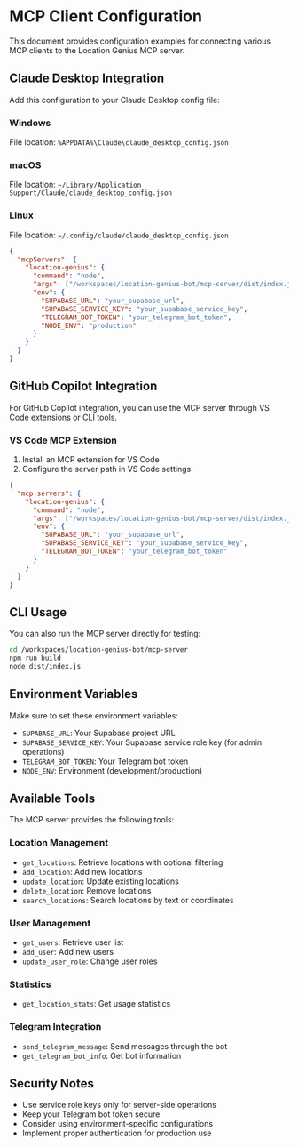 # MCP Client Configuration

This document provides configuration examples for connecting various MCP clients to the Location Genius MCP server.

## Claude Desktop Integration

Add this configuration to your Claude Desktop config file:

### Windows
File location: `%APPDATA%\Claude\claude_desktop_config.json`

### macOS
File location: `~/Library/Application Support/Claude/claude_desktop_config.json`

### Linux
File location: `~/.config/claude/claude_desktop_config.json`

```json
{
  "mcpServers": {
    "location-genius": {
      "command": "node",
      "args": ["/workspaces/location-genius-bot/mcp-server/dist/index.js"],
      "env": {
        "SUPABASE_URL": "your_supabase_url",
        "SUPABASE_SERVICE_KEY": "your_supabase_service_key",
        "TELEGRAM_BOT_TOKEN": "your_telegram_bot_token",
        "NODE_ENV": "production"
      }
    }
  }
}
```

## GitHub Copilot Integration

For GitHub Copilot integration, you can use the MCP server through VS Code extensions or CLI tools.

### VS Code MCP Extension

1. Install an MCP extension for VS Code
2. Configure the server path in VS Code settings:

```json
{
  "mcp.servers": {
    "location-genius": {
      "command": "node",
      "args": ["/workspaces/location-genius-bot/mcp-server/dist/index.js"],
      "env": {
        "SUPABASE_URL": "your_supabase_url",
        "SUPABASE_SERVICE_KEY": "your_supabase_service_key",
        "TELEGRAM_BOT_TOKEN": "your_telegram_bot_token"
      }
    }
  }
}
```

## CLI Usage

You can also run the MCP server directly for testing:

```bash
cd /workspaces/location-genius-bot/mcp-server
npm run build
node dist/index.js
```

## Environment Variables

Make sure to set these environment variables:

- `SUPABASE_URL`: Your Supabase project URL
- `SUPABASE_SERVICE_KEY`: Your Supabase service role key (for admin operations)
- `TELEGRAM_BOT_TOKEN`: Your Telegram bot token
- `NODE_ENV`: Environment (development/production)

## Available Tools

The MCP server provides the following tools:

### Location Management
- `get_locations`: Retrieve locations with optional filtering
- `add_location`: Add new locations
- `update_location`: Update existing locations
- `delete_location`: Remove locations
- `search_locations`: Search locations by text or coordinates

### User Management
- `get_users`: Retrieve user list
- `add_user`: Add new users
- `update_user_role`: Change user roles

### Statistics
- `get_location_stats`: Get usage statistics

### Telegram Integration
- `send_telegram_message`: Send messages through the bot
- `get_telegram_bot_info`: Get bot information

## Security Notes

- Use service role keys only for server-side operations
- Keep your Telegram bot token secure
- Consider using environment-specific configurations
- Implement proper authentication for production use
